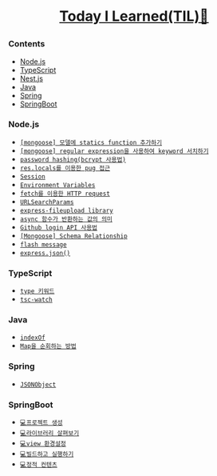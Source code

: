# <p align="center">[Today I Learned(TIL)🚀](https://github.com/Brylimo/TIL/issues)</p>
### Contents
- [Node.js](#Node.js)
- [TypeScript](#TypeScript)
- [Nest.js](#Nest.js)
- [Java](#Java)
- [Spring](#Spring)
- [SpringBoot](#SpringBoot)

### Node.js
- [`[mongoose] 모델에 statics function 추가하기`](https://github.com/Brylimo/TIL/issues/2)
- [`[mongoose] regular expression을 사용하여 keyword 서치하기`](https://github.com/Brylimo/TIL/issues/3)
- [`password hashing(bcrypt 사용법)`](https://github.com/Brylimo/TIL/issues/4)
- [`res.locals를 이용한 pug 접근`](https://github.com/Brylimo/TIL/issues/5)
- [`Session`](https://github.com/Brylimo/TIL/issues/6)
- [`Environment Variables`](https://github.com/Brylimo/TIL/issues/7)
- [`fetch를 이용한 HTTP request`](https://github.com/Brylimo/TIL/issues/8)
- [`URLSearchParams`](https://github.com/Brylimo/TIL/issues/9)
- [`express-fileupload library`](https://github.com/Brylimo/TIL/issues/12)
- [`async 함수가 반환하는 값의 의미`](https://github.com/Brylimo/TIL/issues/13)
- [`Github login API 사용법`](https://github.com/Brylimo/TIL/issues/14)
- [`[Mongoose] Schema Relationship`](https://github.com/Brylimo/TIL/issues/15)
- [`flash message`](https://github.com/Brylimo/TIL/issues/16)
- [`express.json()`](https://github.com/Brylimo/TIL/issues/17)

### TypeScript
- [`type 키워드`](https://github.com/Brylimo/TIL/issues/10)
- [`tsc-watch`](https://github.com/Brylimo/TIL/issues/11)

### Java
- [`indexOf`](https://github.com/Brylimo/TIL/issues/18)
- [`Map을 순회하는 방법`](https://github.com/Brylimo/TIL/issues/19)

### Spring
- [`JSONObject`](https://github.com/Brylimo/TIL/issues/20)

### SpringBoot
- [`💻프로젝트 생성`](https://github.com/Brylimo/TIL/issues/21)
- [`💻라이브러리 살펴보기`](https://github.com/Brylimo/TIL/issues/22)
- [`💻view 환경설정`](https://github.com/Brylimo/TIL/issues/23)
- [`💻빌드하고 실행하기`](https://github.com/Brylimo/TIL/issues/24)
- [`💻정적 컨텐츠`](https://github.com/Brylimo/TIL/issues/25)

